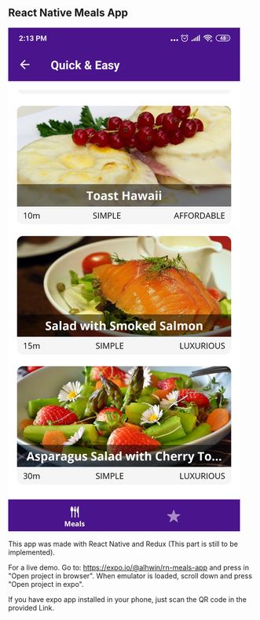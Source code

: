 ## React Native Meals App

![App demo image](https://github.com/RodrigoVila/rn-meals-app/blob/master/meals.jpg?raw=true)

This app was made with React Native and Redux (This part is still to be implemented).

For a live demo. Go to: https://expo.io/@alhwin/rn-meals-app and press in "Open project in browser". When emulator is loaded, scroll down and press "Open project in expo".

If you have expo app installed in your phone, just scan the QR code in the provided Link.
